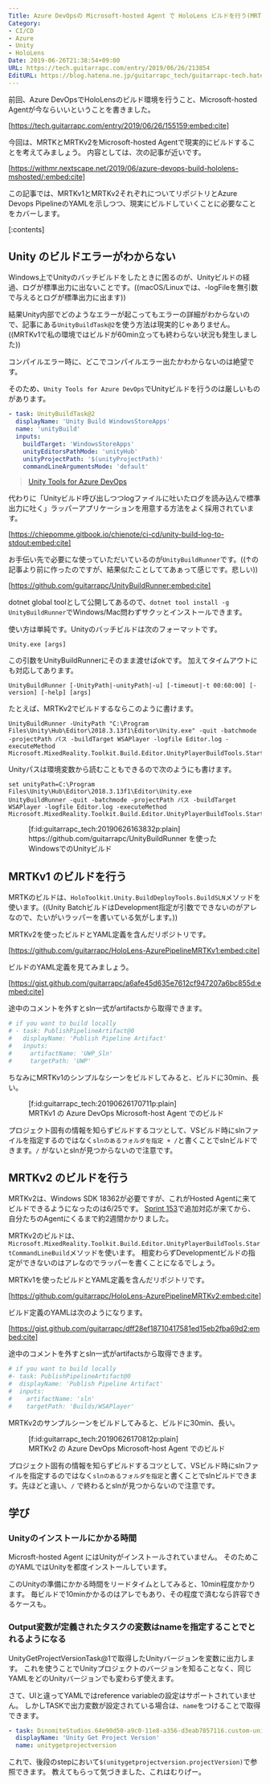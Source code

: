 ```yaml
---
Title: Azure DevOpsの Microsoft-hosted Agent で HoloLens ビルドを行う(MRTK/MRTKv2)
Category:
- CI/CD
- Azure
- Unity
- HoloLens
Date: 2019-06-26T21:38:54+09:00
URL: https://tech.guitarrapc.com/entry/2019/06/26/213854
EditURL: https://blog.hatena.ne.jp/guitarrapc_tech/guitarrapc-tech.hatenablog.com/atom/entry/17680117127208931283
---
```


前回、Azure DevOpsでHoloLensのビルド環境を行うこと、Microsoft-hosted Agentが今ならいいということを書きました。

[https://tech.guitarrapc.com/entry/2019/06/26/155159:embed:cite]

今回は、MRTKとMRTKv2をMicrosoft-hosted Agentで現実的にビルドすることを考えてみましょう。
内容としては、次の記事が近いです。

[https://withmr.nextscape.net/2019/06/azure-devops-build-hololens-mshosted/:embed:cite]

この記事では、MRTKv1とMRTKv2それぞれについてリポジトリとAzure Devops PipelineのYAMLを示しつつ、現実にビルドしていくことに必要なことをカバーします。

[:contents]

## Unity のビルドエラーがわからない

Windows上でUnityのバッチビルドをしたときに困るのが、Unityビルドの経過、ログが標準出力に出ないことです。((macOS/Linuxでは、-logFileを無引数で与えるとログが標準出力に出ます))

結果Unity内部でどのようなエラーが起こってもエラーの詳細がわからないので、記事にある`UnityBuildTask@2`を使う方法は現実的じゃありません。((MRTKv1で私の環境ではビルドが60min立っても終わらない状況も発生しました))

コンパイルエラー時に、どこでコンパイルエラー出たかわからないのは絶望です。

そのため、`Unity Tools for Azure DevOps`でUnityビルドを行うのは厳しいものがあります。


```yaml
- task: UnityBuildTask@2
  displayName: 'Unity Build WindowsStoreApps'
  name: 'unityBuild'
  inputs:
    buildTarget: 'WindowsStoreApps'
    unityEditorsPathMode: 'unityHub'
    unityProjectPath: '$(unityProjectPath)'
    commandLineArgumentsMode: 'default'
```

> [Unity Tools for Azure DevOps](https://marketplace.visualstudio.com/items?itemName=DinomiteStudios.64e90d50-a9c0-11e8-a356-d3eab7857116)

代わりに「Unityビルド呼び出しつつlogファイルに吐いたログを読み込んで標準出力に吐く」ラッパーアプリケーションを用意する方法をよく採用されています。

[https://chiepomme.gitbook.io/chienote/ci-cd/unity-build-log-to-stdout:embed:cite]

お手伝い先で必要にな使っていただいているのが`UnityBuildRunner`です。((↑の記事より前に作ったのですが、結果似たことしててあぁって感じです。悲しい))

[https://github.com/guitarrapc/UnityBuildRunner:embed:cite]

dotnet global toolとして公開してあるので、`dotnet tool install -g UnityBuildRunner`でWindows/Mac問わずサクッとインストールできます。

使い方は単純です。Unityのバッチビルドは次のフォーマットです。

```
Unity.exe [args]
```

この引数をUnityBuildRunnerにそのまま渡せばokです。
加えてタイムアウトにも対応してあります。

```
UnityBuildRunner [-UnityPath|-unityPath|-u] [-timeout|-t 00:60:00] [-version] [-help] [args]
```

たとえば、MRTKv2でビルドするならこのように書けます。

```
UnityBuildRunner -UnityPath "C:\Program Files\Unity\Hub\Editor\2018.3.13f1\Editor\Unity.exe" -quit -batchmode -projectPath パス -buildTarget WSAPlayer -logfile Editor.log -executeMethod Microsoft.MixedReality.Toolkit.Build.Editor.UnityPlayerBuildTools.StartCommandLineBuild
```

Unityパスは環境変数から読むこともできるので次のようにも書けます。

```
set unityPath=C:\Program Files\Unity\Hub\Editor\2018.3.13f1\Editor\Unity.exe
UnityBuildRunner -quit -batchmode -projectPath パス -buildTarget WSAPlayer -logfile Editor.log -executeMethod Microsoft.MixedReality.Toolkit.Build.Editor.UnityPlayerBuildTools.StartCommandLineBuild
```

<figure class="figure-image figure-image-fotolife" title="https://github.com/guitarrapc/UnityBuildRunner を使ったWindowsでのUnityビルド">[f:id:guitarrapc_tech:20190626163832p:plain]<figcaption>https://github.com/guitarrapc/UnityBuildRunner を使ったWindowsでのUnityビルド</figcaption></figure>


## MRTKv1 のビルドを行う

MRTKのビルドは、`HoloToolkit.Unity.BuildDeployTools.BuildSLN`メソッドを使います。((Unity BatchビルドはDevelopment指定が引数でできないのがアレなので、たいがいラッパーを書いている気がします。))

MRTKv2を使ったビルドとYAML定義を含んだリポジトリです。

[https://github.com/guitarrapc/HoloLens-AzurePipelineMRTKv1:embed:cite]

ビルドのYAML定義を見てみましょう。

[https://gist.github.com/guitarrapc/a6afe45d635e7612cf947207a6bc855d:embed:cite]

途中のコメントを外すとsln一式がartifactsから取得できます。

```yaml
# if you want to build locally
# - task: PublishPipelineArtifact@0
#   displayName: 'Publish Pipeline Artifact'
#   inputs:
#     artifactName: 'UWP_Sln'
#     targetPath: 'UWP'
```

ちなみにMRTKv1のシンプルなシーンをビルドしてみると、ビルドに30min、長い。

<figure class="figure-image figure-image-fotolife" title="MRTKv1 の Azure DevOps Microsoft-host Agent でのビルド">[f:id:guitarrapc_tech:20190626170711p:plain]<figcaption>MRTKv1 の Azure DevOps Microsoft-host Agent でのビルド</figcaption></figure>

プロジェクト固有の情報を知らずビルドするコツとして、VSビルド時にslnファイルを指定するのではなく`slnのあるフォルダを指定 + /`と書くことでslnビルドできます。`/`  がないとslnが見つからないので注意です。

## MRTKv2 のビルドを行う

MRTKv2は、Windows SDK 18362が必要ですが、これがHosted Agentに来てビルドできるようになったのは6/25です。
[Sprint 153](https://docs.microsoft.com/en-us/azure/devops/release-notes/2019/sprint-153-update#updates-to-hosted-pipelines-images)で追加対応が来てから、自分たちのAgentにくるまで約2週間かかりました。

MRTKv2のビルドは、`Microsoft.MixedReality.Toolkit.Build.Editor.UnityPlayerBuildTools.StartCommandLineBuild`メソッドを使います。
相変わらずDevelopmentビルドの指定ができないのはアレなのでラッパーを書くことになるでしょう。

MRTKv1を使ったビルドとYAML定義を含んだリポジトリです。

[https://github.com/guitarrapc/HoloLens-AzurePipelineMRTKv2:embed:cite]

ビルド定義のYAMLは次のようになります。

[https://gist.github.com/guitarrapc/dff28ef18710417581ed15eb2fba69d2:embed:cite]

途中のコメントを外すとsln一式がartifactsから取得できます。

```yaml
# if you want to build locally
#- task: PublishPipelineArtifact@0
#  displayName: 'Publish Pipeline Artifact'
#  inputs:
#    artifactName: 'sln'
#    targetPath: 'Builds/WSAPlayer'
```

MRTKv2のサンプルシーンをビルドしてみると、ビルドに30min、長い。

<figure class="figure-image figure-image-fotolife" title="MRTKv2 の Azure DevOps Microsoft-host Agent でのビルド">[f:id:guitarrapc_tech:20190626170812p:plain]<figcaption>MRTKv2 の Azure DevOps Microsoft-host Agent でのビルド</figcaption></figure>

プロジェクト固有の情報を知らずビルドするコツとして、VSビルド時にslnファイルを指定するのではなく`slnのあるフォルダを指定`と書くことでslnビルドできます。先ほどと違い、`/`  で終わるとslnが見つからないので注意です。

## 学び

### Unityのインストールにかかる時間

Microsft-hosted Agent  にはUnityがインストールされていません。
そのためこのYAMLではUnityを都度インストールしています。

このUnityの準備にかかる時間をリードタイムとしてみると、10min程度かかります。
毎ビルドで10minかかるのはアレでもあり、その程度で済むなら許容できるケースも。

### Output変数が定義されたタスクの変数はnameを指定することでとれるようになる

UnityGetProjectVersionTask@1で取得したUnityバージョンを変数に出力します。
これを使うことでUnityプロジェクトのバージョンを知ることなく、同じYAMLをどのUnityバージョンでも変わらず使えます。

さて、UIと違ってYAMLではreference variableの設定はサポートされていません。
しかしTASKで出力変数が設定されている場合は、`name`をつけることで取得できます。

```yaml
- task: DinomiteStudios.64e90d50-a9c0-11e8-a356-d3eab7857116.custom-unity-get-project-version-task.UnityGetProjectVersionTask@1
  displayName: 'Unity Get Project Version'
  name: unitygetprojectversion
```

これで、後段のstepにおいて`$(unitygetprojectversion.projectVersion)`で参照できます。
教えてもらって気づきました、これはむりげー。
